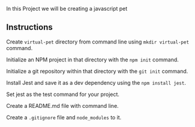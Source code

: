 In this Project we will be creating a javascript pet

##  Instructions

Create  `virtual-pet` directory from command line 
using `mkdir virtual-pet` command.

Initialize an NPM project in that directory with
the `npm init` command.

Initialize a git repository within that directory 
with the `git init` command.

Install Jest and save it as a dev dependency using
the `npm install jest`.

Set jest as the test command for your project.

Create a README.md file with command line.

Create a `.gitignore`  file and `node_modules` to it.